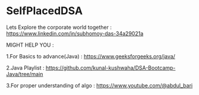 # SelfPlacedDSA

Lets Explore the corporate world together  : https://www.linkedin.com/in/subhomoy-das-34a29021a

MIGHT HELP YOU :

1.For Basics to advance(Java) : https://www.geeksforgeeks.org/java/

2.Java Playlist : https://github.com/kunal-kushwaha/DSA-Bootcamp-Java/tree/main

3.For proper understanding of algo : https://www.youtube.com/@abdul_bari

